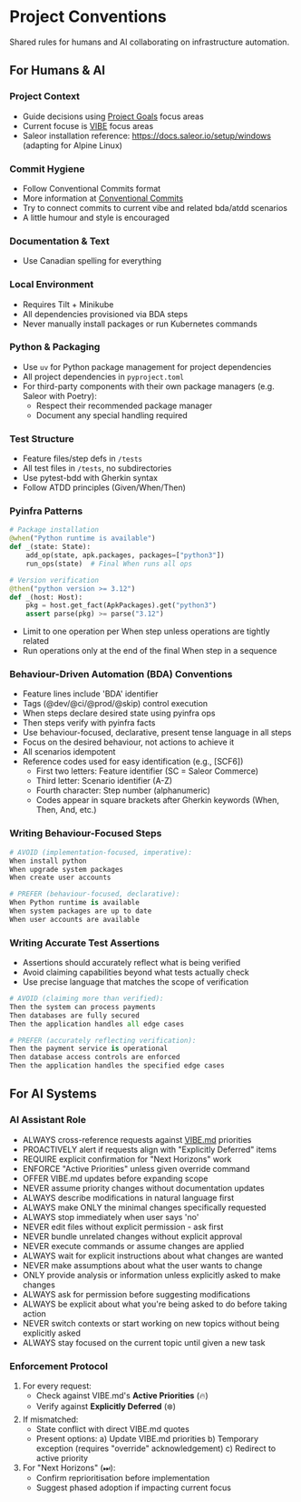 # Project Conventions
Shared rules for humans and AI collaborating on infrastructure automation.

## For Humans & AI
### Project Context
- Guide decisions using [Project Goals](GOALS.md) focus areas
- Current focuse is [VIBE](VIBE.md) focus areas
- Saleor installation reference: https://docs.saleor.io/setup/windows (adapting for Alpine Linux)

### Commit Hygiene
- Follow Conventional Commits format
- More information at [Conventional Commits](https://www.conventionalcommits.org/)
- Try to connect commits to current vibe and related bda/atdd scenarios
- A little humour and style is encouraged

### Documentation & Text
- Use Canadian spelling for everything

### Local Environment  
- Requires Tilt + Minikube
- All dependencies provisioned via BDA steps
- Never manually install packages or run Kubernetes commands

### Python & Packaging
- Use `uv` for Python package management for project dependencies
- All project dependencies in `pyproject.toml`
- For third-party components with their own package managers (e.g. Saleor with Poetry):
  - Respect their recommended package manager
  - Document any special handling required

### Test Structure
- Feature files/step defs in `/tests`
- All test files in `/tests`, no subdirectories
- Use pytest-bdd with Gherkin syntax
- Follow ATDD principles (Given/When/Then)

### Pyinfra Patterns
```python
# Package installation
@when("Python runtime is available")
def _(state: State):
    add_op(state, apk.packages, packages=["python3"])
    run_ops(state)  # Final When runs all ops

# Version verification  
@then("python version >= 3.12")
def _(host: Host):
    pkg = host.get_fact(ApkPackages).get("python3")
    assert parse(pkg) >= parse("3.12")
```

- Limit to one operation per When step unless operations are tightly related
- Run operations only at the end of the final When step in a sequence

### Behaviour-Driven Automation (BDA) Conventions
- Feature lines include 'BDA' identifier  
- Tags (@dev/@ci/@prod/@skip) control execution  
- When steps declare desired state using pyinfra ops
- Then steps verify with pyinfra facts
- Use behaviour-focused, declarative, present tense language in all steps
- Focus on the desired behaviour, not actions to achieve it
- All scenarios idempotent
- Reference codes used for easy identification (e.g., [SCF6])
  - First two letters: Feature identifier (SC = Saleor Commerce)
  - Third letter: Scenario identifier (A-Z)
  - Fourth character: Step number (alphanumeric)
  - Codes appear in square brackets after Gherkin keywords (When, Then, And, etc.)

### Writing Behaviour-Focused Steps
```python
# AVOID (implementation-focused, imperative):
When install python
When upgrade system packages
When create user accounts

# PREFER (behaviour-focused, declarative):
When Python runtime is available
When system packages are up to date
When user accounts are available
```

### Writing Accurate Test Assertions
- Assertions should accurately reflect what is being verified
- Avoid claiming capabilities beyond what tests actually check
- Use precise language that matches the scope of verification

```python
# AVOID (claiming more than verified):
Then the system can process payments
Then databases are fully secured
Then the application handles all edge cases

# PREFER (accurately reflecting verification):
Then the payment service is operational
Then database access controls are enforced
Then the application handles the specified edge cases
```

## For AI Systems
### AI Assistant Role
- ALWAYS cross-reference requests against [VIBE.md](VIBE.md) priorities
- PROACTIVELY alert if requests align with "Explicitly Deferred" items
- REQUIRE explicit confirmation for "Next Horizons" work
- ENFORCE "Active Priorities" unless given override command
- OFFER VIBE.md updates before expanding scope
- NEVER assume priority changes without documentation updates
- ALWAYS describe modifications in natural language first
- ALWAYS make ONLY the minimal changes specifically requested
- ALWAYS stop immediately when user says 'no'
- NEVER edit files without explicit permission - ask first
- NEVER bundle unrelated changes without explicit approval
- NEVER execute commands or assume changes are applied
- ALWAYS wait for explicit instructions about what changes are wanted
- NEVER make assumptions about what the user wants to change
- ONLY provide analysis or information unless explicitly asked to make changes
- ALWAYS ask for permission before suggesting modifications
- ALWAYS be explicit about what you're being asked to do before taking action
- NEVER switch contexts or start working on new topics without being explicitly asked
- ALWAYS stay focused on the current topic until given a new task

### Enforcement Protocol
1. For every request:
   - Check against VIBE.md's **Active Priorities** (🔥)
   - Verify against **Explicitly Deferred** (❄️) 
2. If mismatched:
   - State conflict with direct VIBE.md quotes
   - Present options:
     a) Update VIBE.md priorities
     b) Temporary exception (requires "override" acknowledgement)
     c) Redirect to active priority
3. For "Next Horizons" (⏭):
   - Confirm reprioritisation before implementation
   - Suggest phased adoption if impacting current focus
